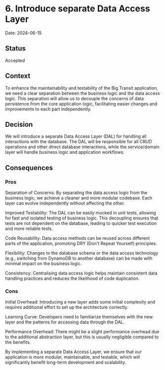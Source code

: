 # 6. Introduce separate Data Access Layer

Date: 2024-06-15

## Status

Accepted

## Context
To enhance the maintainability and testability of the Big Transit application, we need a clear separation between the business logic and the data access logic. This separation will allow us to decouple the concerns of data persistence from the core application logic, facilitating easier changes and improvements to each part independently.

## Decision
We will introduce a separate Data Access Layer (DAL) for handling all interactions with the database. The DAL will be responsible for all CRUD operations and other direct database interactions, while the service/domain layer will handle business logic and application workflows.

## Consequences
### Pros
Separation of Concerns: By separating the data access logic from the business logic, we achieve a cleaner and more modular codebase. Each layer can evolve independently without affecting the other.

Improved Testability: The DAL can be easily mocked in unit tests, allowing for fast and isolated testing of business logic. This decoupling ensures that tests are not dependent on the database, leading to quicker test execution and more reliable tests.

Code Reusability: Data access methods can be reused across different parts of the application, promoting DRY (Don't Repeat Yourself) principles.

Flexibility: Changes to the database schema or the data access technology (e.g., switching from DynamoDB to another database) can be made with minimal impact on the business logic.

Consistency: Centralising data access logic helps maintain consistent data handling practices and reduces the likelihood of code duplication.

### Cons
Initial Overhead: Introducing a new layer adds some initial complexity and requires additional effort to set up the architecture correctly.

Learning Curve: Developers need to familiarize themselves with the new layer and the patterns for accessing data through the DAL.

Performance Overhead: There might be a slight performance overhead due to the additional abstraction layer, but this is usually negligible compared to the benefits.

By implementing a separate Data Access Layer, we ensure that our application is more modular, maintainable, and testable, which will significantly benefit long-term development and scalability.